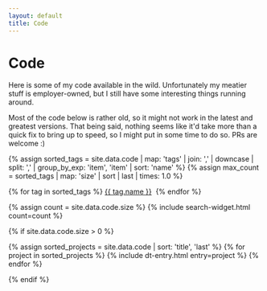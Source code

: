 ```yaml
---
layout: default
title: Code
---
```


# Code

Here is some of my code available in the wild. Unfortunately my meatier stuff is employer-owned, but I still have some interesting things running around. 

Most of the code below is rather old, so it might not work in the latest and greatest versions. That being said, nothing seems like it'd take more than a quick fix to bring up to speed, so I might put in some time to do so. PRs are welcome :)   

{% assign sorted_tags = site.data.code | map: 'tags' | join: ',' | downcase | split: ',' | group_by_exp: 'item', 'item' | sort: 'name' %}
{% assign max_count = sorted_tags | map: 'size' | sort | last | times: 1.0 %}
<p class='tag-cloud'>
{% for tag in sorted_tags %}
<a href='#{{ tag.name }}' class='tag tag-size-{{ tag.size | divided_by: max_count | times: 7 | round }}'>{{ tag.name }}</a>&nbsp;
{% endfor %}
</p>

{% assign count = site.data.code.size %}
{% include search-widget.html count=count %}

{% if site.data.code.size > 0 %}
<dl>
{% assign sorted_projects = site.data.code | sort: 'title', 'last' %}
{% for project in sorted_projects %}
  {% include dt-entry.html entry=project %}
{% endfor %}
</dl>
{% endif %}